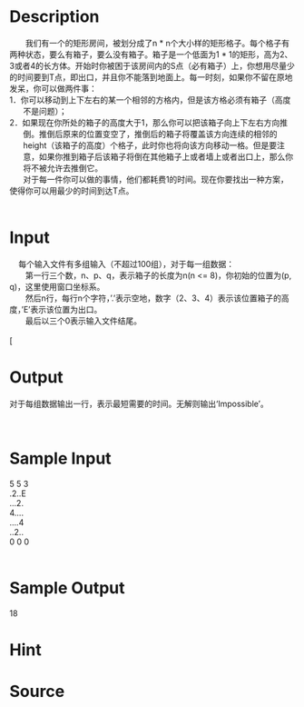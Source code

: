 
# Description

<div class="content"><div style="text-indent: 21pt">我们有一个的矩形房间，被划分成了n * n个大小样的矩形格子。每个格子有两种状态，要么有箱子，要么没有箱子。箱子是一个低面为1 * 1的矩形，高为2、3或者4的长方体。开始时你被困于该房间内的S点（必有箱子）上，你想用尽量少的时间要到T点，即出口，并且你不能落到地面上。每一时刻，如果你不留在原地发呆，你可以做两件事：</div>
<div style="margin: 0cm 0cm 0pt 18pt; text-indent: -18pt"><span>1．</span>你可以移动到上下左右的某一个相邻的方格内，但是该方格必须有箱子（高度不是问题）；</div>
<div style="margin: 0cm 0cm 0pt 18pt; text-indent: -18pt"><span>2．</span>如果现在你所处的箱子的高度大于1，那么你可以把该箱子向上下左右方向推倒。推倒后原来的位置变空了，推倒后的箱子将覆盖该方向连续的相邻的height（该箱子的高度）个格子，此时你也将向该方向移动一格。但是要注意，如果你推到箱子后该箱子将倒在其他箱子上或者墙上或者出口上，那么你将不被允许去推倒它。</div>
<div style="text-indent: 17.95pt">对于每一件你可以做的事情，他们都耗费1的时间。现在你要找出一种方案，使得你可以用最少的时间到达T点。</div>
<div> </div></div>

# Input

<div class="content"><div><span>    </span>每个输入文件有多组输入（不超过100组），对于每一组数据：</div>
<div style="text-indent: 21pt">第一行三个数，n、p、q，表示箱子的长度为n(n &lt;= 8)，你初始的位置为(p, q)，这里使用窗口坐标系。</div>
<div style="text-indent: 21pt">然后n行，每行n个字符，’.’表示空地，数字（2、3、4）表示该位置箱子的高度，’E’表示该位置为出口。</div>
<div style="text-indent: 21pt">最后以三个0表示输入文件结尾。</div>
<div> </div>
<div>[</div></div>

# Output

<div class="content"><p>对于每组数据输出一行，表示最短需要的时间。无解则输出‘Impossible’。</p>
<div> </div></div>

# Sample Input

<div class="content"><span class="sampledata">5 5 3<br/>
.2..E<br/>
…2.<br/>
4….<br/>
….4<br/>
..2..<br/>
0 0 0<br/>
 <br/>
 </span></div>

# Sample Output

<div class="content"><span class="sampledata">18<br/>
</span></div>

# Hint

<div class="content"><p></p></div>

# Source

<div class="content"><p><a href="problemset.php?search="></a></p></div>

